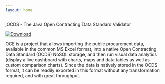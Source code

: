```yaml
---
layout: home
---
```


jOCDS - The Java Open Contracting Data Standard Validator

[ ![Download](https://api.bintray.com/packages/devgateway/jocds/jocds/images/download.svg) ](https://bintray.com/devgateway/jocds/jocds/_latestVersion)

OCE is a project that allows importing the public procurement data, available in the common MS Excel format,
into a native Open Contracting Data Standard (OCDS) NoSQL storage, and then run visual data analytics
(display a live dashboard with charts, maps and data tables as well as custom comparison charts).
Since the data is natively stored in the OCDS format, it can be readily exported in this format without any transformation required, and with great throughput.
